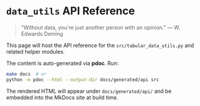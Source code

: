 # `data_utils` API Reference

> "Without data, you're just another person with an opinion." — W. Edwards Deming

This page will host the API reference for the `src/tabular_data_utils.py` and related helper modules.

The content is auto-generated via **pdoc**.  Run:

```bash
make docs  # or
python -m pdoc --html --output-dir docs/generated/api src
```

The rendered HTML will appear under `docs/generated/api/` and be embedded into the MkDocs site at build time.
